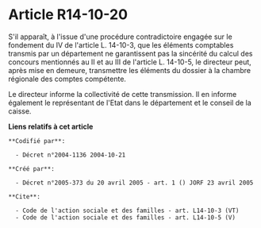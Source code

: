 # Article R14-10-20

S'il apparaît, à l'issue d'une procédure contradictoire engagée sur le fondement du IV de l'article L. 14-10-3, que les
éléments comptables transmis par un département ne garantissent pas la sincérité du calcul des concours mentionnés au II et
au III de l'article L. 14-10-5, le directeur peut, après mise en demeure, transmettre les éléments du dossier à la chambre
régionale des comptes compétente. 

Le directeur informe la collectivité de cette transmission. Il en informe également le représentant de l'Etat dans le
département et le conseil de la caisse.

**Liens relatifs à cet article**

	**Codifié par**:

	  - Décret n°2004-1136 2004-10-21

	**Créé par**:

	  - Décret n°2005-373 du 20 avril 2005 - art. 1 () JORF 23 avril 2005

	**Cite**:

	  - Code de l'action sociale et des familles - art. L14-10-3 (VT)
	  - Code de l'action sociale et des familles - art. L14-10-5 (V)
